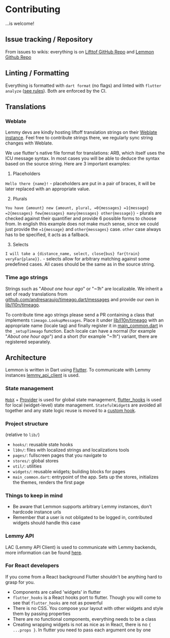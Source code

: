 # Contributing

...is welcome!

## Issue tracking / Repository

From issues to wikis: everything is on [Lifttof GitHub Repo](https://github.com/liftoff-app/liftoff) and [Lemmon Github Repo](https://github.com/orl0pl/lemmon/)

## Linting / Formatting

Everything is formatted with `dart format` (no flags) and linted with `flutter analyze` ([see rules](analysis_options.yaml)). Both are enforced by the CI.

## Translations

### Weblate

Lemmy devs are kindly hosting liftoff translation strings on their [Weblate instance](https://weblate.yerbamate.ml/projects/liftoff/liftoff/). Feel free to contribute strings there, we regularly sync string changes with Weblate.

We use flutter's native file format for translations: ARB, which itself uses the ICU message syntax. In most cases you will be able to deduce the syntax based on the source string. Here are 3 important examples:

1. Placeholders

`Hello there {name}!` - placeholders are put in a pair of braces, it will be later replaced with an appropriate value.

2. Plurals

`You have {amount} new {amount, plural, =0{messages} =1{message} =2{messages} few{messages} many{messages} other{message}}` - plurals are checked against their quantifier and provide 6 possible forms to choose from. In english this example does not make much sense, since we could just provide the `=1{message}` and `other{messages}` case. `other` case always has to be specified, it acts as a fallback.

3. Selects

`I will take a {distance_name, select, close{bus} far{train} veryFar{plane}}.` - selects allow for arbitrary matching against some predefined cases. All cases should be the same as in the source string.

### Time ago strings

Strings such as "_About one hour ago_" or "_~1h_" are localizable. We inherit a set of ready translations from [github.com/andresaraujo/timeago.dart/messages](https://github.com/andresaraujo/timeago.dart/tree/master/timeago/lib/src/messages) and provide our own in [lib/l10n/timeago](./lib/l10n/timeago).

To contribute time ago strings please send a PR containing a class that implements `timeago.LookupMessages`. Place it under [lib/l10n/timeago](./lib/l10n/timeago) with an appropriate name (locale tag) and finally register it in [main_common.dart](./lib/main_common.dart) in the `_setupTimeago` function. Each locale can have a normal (for example "_About one hour ago_") and a short (for example "_~1h_") variant, there are registered separately.

## Architecture

Lemmon is written in Dart using [Flutter](https://flutter.dev/docs). To communicate with Lemmy instances [lemmy_api_client](https://github.com/liftoff-app/lemmy_api_client) is used.

### State management

[`MobX`](https://github.com/mobxjs/mobx.dart) + [Provider](https://github.com/rrousselGit/provider) is used for global state management, [flutter_hooks](https://github.com/rrousselGit/flutter_hooks) is used for local (widget-level) state management. `StatefulWidget`s are avoided all together and any state logic reuse is moved to a [custom hook](./lib/hooks).

### Project structure

(relative to `lib/`)

- `hooks/`: reusable state hooks
- `l10n/`: files with localized strings and localizations tools
- `pages/`: fullscreen pages that you navigate to
- `stores/`: global stores
- `util/`: utilities
- `widgets/`: reusable widgets; building blocks for pages
- `main_common.dart`: entrypoint of the app. Sets up the stores, initializes the themes, renders the first page

### Things to keep in mind

- Be aware that Lemmon supports arbitrary Lemmy instances, don't hardcode instance urls
- Remember that a user is not obligated to be logged in, contributed widgets should handle this case

### Lemmy API

LAC (Lemmy API Client) is used to communicate with Lemmy backends, more information can be found [here](https://github.com/liftoff-app/lemmy_api_client).

### For React developers

If you come from a React background Flutter shouldn't be anything hard to grasp for you.

- Components are called 'widgets' in flutter
- `flutter_hooks` is a React hooks port to flutter. Though you will come to see that `flutter_hooks` are not as powerful
- There is no CSS. You compose your layout with other widgets and style them by passing properties
- There are no functional components, everything needs to be a class
- Creating wrapping widgets is not as nice as in React, there is no `{ ...props }`. In flutter you need to pass each argument one by one
